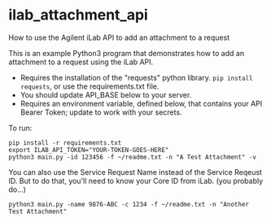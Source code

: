 # ilab_attachment_api
How to use the Agilent iLab API to add an attachment to a request

This is an example Python3 program that demonstrates how to add an attachment to a request using the iLab API.

* Requires the installation of the "requests" python library. `pip install requests`, or use the requirements.txt file.
* You should update API_BASE below to your server.
* Requires an environment variable, defined below, that contains your API Bearer Token; update to work with your secrets.

To run:
```shell
pip install -r requirements.txt
export ILAB_API_TOKEN="YOUR-TOKEN-GOES-HERE"
python3 main.py -id 123456 -f ~/readme.txt -n "A Test Attachment" -v
```
You can also use the Service Request Name instead of the Service Reqeust ID. But to do that, you'll need to know your Core ID from iLab. (you probably do...)
```shell
python3 main.py -name 9876-ABC -c 1234 -f ~/readme.txt -n "Another Test Attachment" 
```
